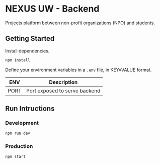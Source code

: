 # NEXUS UW - Backend

Projects platform between non-profit organizations (NPO) and students.

## Getting Started
Install dependencies.
```sh
npm install
```

Define your environment variables in a `.env` file, in KEY=VALUE format.

| ENV | Description |
| --- | ----------- |
| PORT | Port exposed to serve backend |

## Run Intructions

### Development
```sh
npm run dev
```

### Production
```sh
npm start
```
